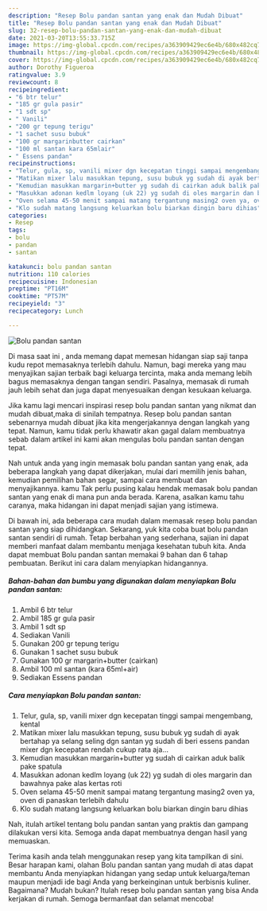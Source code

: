 ```yaml
---
description: "Resep Bolu pandan santan yang enak dan Mudah Dibuat"
title: "Resep Bolu pandan santan yang enak dan Mudah Dibuat"
slug: 32-resep-bolu-pandan-santan-yang-enak-dan-mudah-dibuat
date: 2021-03-20T13:55:33.715Z
image: https://img-global.cpcdn.com/recipes/a363909429ec6e4b/680x482cq70/bolu-pandan-santan-foto-resep-utama.jpg
thumbnail: https://img-global.cpcdn.com/recipes/a363909429ec6e4b/680x482cq70/bolu-pandan-santan-foto-resep-utama.jpg
cover: https://img-global.cpcdn.com/recipes/a363909429ec6e4b/680x482cq70/bolu-pandan-santan-foto-resep-utama.jpg
author: Dorothy Figueroa
ratingvalue: 3.9
reviewcount: 8
recipeingredient:
- "6 btr telur"
- "185 gr gula pasir"
- "1 sdt sp"
- " Vanili"
- "200 gr tepung terigu"
- "1 sachet susu bubuk"
- "100 gr margarinbutter cairkan"
- "100 ml santan kara 65mlair"
- " Essens pandan"
recipeinstructions:
- "Telur, gula, sp, vanili mixer dgn kecepatan tinggi sampai mengembang, kental"
- "Matikan mixer lalu masukkan tepung, susu bubuk yg sudah di ayak bertahap ya selang seling dgn santan yg sudah di beri essens pandan mixer dgn kecepatan rendah cukup rata aja..."
- "Kemudian masukkan margarin+butter yg sudah di cairkan aduk balik pake spatula"
- "Masukkan adonan kedlm loyang (uk 22) yg sudah di oles margarin dan bawahnya pake alas kertas roti"
- "Oven selama 45-50 menit sampai matang tergantung masing2 oven ya, oven di panaskan terlebih dahulu"
- "Klo sudah matang langsung keluarkan bolu biarkan dingin baru dihias"
categories:
- Resep
tags:
- bolu
- pandan
- santan

katakunci: bolu pandan santan 
nutrition: 110 calories
recipecuisine: Indonesian
preptime: "PT16M"
cooktime: "PT57M"
recipeyield: "3"
recipecategory: Lunch

---
```



![Bolu pandan santan](https://img-global.cpcdn.com/recipes/a363909429ec6e4b/680x482cq70/bolu-pandan-santan-foto-resep-utama.jpg)

Di masa  saat ini , anda memang dapat memesan hidangan siap saji tanpa kudu repot memasaknya terlebih dahulu. Namun, bagi mereka yang mau menyajikan sajian terbaik bagi keluarga tercinta, maka anda memang lebih bagus memasaknya dengan tangan sendiri. Pasalnya, memasak di rumah jauh lebih sehat dan juga dapat menyesuaikan dengan kesukaan keluarga.

Jika kamu lagi mencari inspirasi resep bolu pandan santan yang nikmat dan mudah dibuat,maka di sinilah tempatnya. Resep bolu pandan santan  sebenarnya mudah dibuat jika kita mengerjakannya dengan langkah yang tepat. Namun, kamu tidak perlu khawatir akan gagal dalam membuatnya 
sebab dalam artikel ini kami akan mengulas bolu pandan santan dengan tepat.  



Nah untuk anda yang ingin memasak bolu pandan santan yang enak, ada beberapa langkah yang dapat dikerjakan, mulai dari memilih jenis bahan, kemudian pemilihan bahan segar, sampai cara membuat dan menyajikannya. kamu Tak perlu pusing kalau hendak memasak bolu pandan santan yang enak di mana pun anda berada. Karena, asalkan kamu  tahu caranya, maka hidangan ini dapat menjadi sajian yang istimewa.

Di bawah ini, ada beberapa cara mudah dalam memasak resep bolu pandan santan yang siap dihidangkan. Sekarang, yuk kita coba buat bolu pandan santan sendiri di rumah. Tetap berbahan yang sederhana, sajian ini dapat memberi manfaat dalam membantu menjaga kesehatan tubuh kita. Anda dapat membuat Bolu pandan santan memakai 9 bahan dan 6 tahap pembuatan. Berikut ini cara dalam menyiapkan hidangannya.

<!--inarticleads1-->

##### Bahan-bahan dan bumbu yang digunakan dalam menyiapkan Bolu pandan santan:

1. Ambil 6 btr telur
1. Ambil 185 gr gula pasir
1. Ambil 1 sdt sp
1. Sediakan  Vanili
1. Gunakan 200 gr tepung terigu
1. Gunakan 1 sachet susu bubuk
1. Gunakan 100 gr margarin+butter (cairkan)
1. Ambil 100 ml santan (kara 65ml+air)
1. Sediakan  Essens pandan




<!--inarticleads2-->

##### Cara menyiapkan Bolu pandan santan:

1. Telur, gula, sp, vanili mixer dgn kecepatan tinggi sampai mengembang, kental
1. Matikan mixer lalu masukkan tepung, susu bubuk yg sudah di ayak bertahap ya selang seling dgn santan yg sudah di beri essens pandan mixer dgn kecepatan rendah cukup rata aja...
1. Kemudian masukkan margarin+butter yg sudah di cairkan aduk balik pake spatula
1. Masukkan adonan kedlm loyang (uk 22) yg sudah di oles margarin dan bawahnya pake alas kertas roti
1. Oven selama 45-50 menit sampai matang tergantung masing2 oven ya, oven di panaskan terlebih dahulu
1. Klo sudah matang langsung keluarkan bolu biarkan dingin baru dihias




Nah, itulah artikel tentang  bolu pandan santan  yang praktis dan gampang dilakukan versi kita. Semoga anda dapat membuatnya dengan hasil yang memuaskan. 

Terima kasih anda telah menggunakan resep yang kita tampilkan di sini. Besar harapan kami, olahan  Bolu pandan santan yang mudah di atas dapat membantu Anda menyiapkan hidangan yang sedap untuk keluarga/teman maupun menjadi ide bagi Anda yang berkeinginan untuk berbisnis kuliner. Bagaimana? Mudah bukan? Itulah resep bolu pandan santan yang bisa Anda kerjakan di rumah. Semoga bermanfaat dan selamat mencoba!

